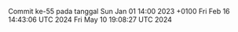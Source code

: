 Commit ke-55 pada tanggal Sun Jan 01 14:00 2023 +0100
Fri Feb 16 14:43:06 UTC 2024
Fri May 10 19:08:27 UTC 2024
